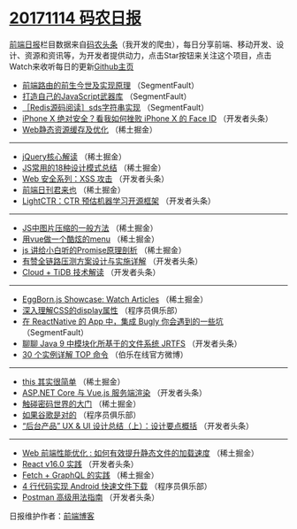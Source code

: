 # [20171114 码农日报](https://toutiao.qdkfweb.cn/date/2017/11/14)

[前端日报](https://qdkfweb.cn/c/news)栏目数据来自[码农头条](https://toutiao.qdkfweb.cn/)（我开发的爬虫），每日分享前端、移动开发、设计、资源和资讯等，为开发者提供动力，点击Star按钮来关注这个项目，点击Watch来收听每日的更新[Github主页](https://github.com/kujian/frontendDaily)
* [前端路由的前生今世及实现原理](https://toutiao.qdkfweb.cn/56399.html) （SegmentFault）
* [打造自己的JavaScript武器库](https://toutiao.qdkfweb.cn/56396.html) （SegmentFault）
* [［Redis源码阅读］sds字符串实现](https://toutiao.qdkfweb.cn/56395.html) （SegmentFault）
* [iPhone X 绝对安全？看我如何挫败 iPhone X 的 Face ID](https://toutiao.qdkfweb.cn/56463.html) （开发者头条）
* [Web静态资源缓存及优化](https://toutiao.qdkfweb.cn/56421.html) （稀土掘金）

***
* [jQuery核心解读](https://toutiao.qdkfweb.cn/56414.html) （稀土掘金）
* [JS常用的18种设计模式总结](https://toutiao.qdkfweb.cn/56407.html) （稀土掘金）
* [Web 安全系列：XSS 攻击](https://toutiao.qdkfweb.cn/56452.html) （开发者头条）
* [前端日刊君来也](https://toutiao.qdkfweb.cn/56403.html) （稀土掘金）
* [LightCTR：CTR 预估机器学习开源框架](https://toutiao.qdkfweb.cn/56456.html) （开发者头条）

***
* [JS中图片压缩的一般方法](https://toutiao.qdkfweb.cn/56416.html) （稀土掘金）
* [用vue做一个酷炫的menu](https://toutiao.qdkfweb.cn/56406.html) （稀土掘金）
* [js 讲给小白听的Promise原理剖析](https://toutiao.qdkfweb.cn/56417.html) （稀土掘金）
* [有赞全链路压测方案设计与实施详解](https://toutiao.qdkfweb.cn/56448.html) （开发者头条）
* [Cloud + TiDB 技术解读](https://toutiao.qdkfweb.cn/56460.html) （开发者头条）

***
* [EggBorn.js Showcase: Watch Articles](https://toutiao.qdkfweb.cn/56418.html) （稀土掘金）
* [深入理解CSS的display属性](https://toutiao.qdkfweb.cn/56492.html) （程序员俱乐部）
* [在 ReactNative 的 App 中，集成 Bugly 你会遇到的一些坑](https://toutiao.qdkfweb.cn/56394.html) （SegmentFault）
* [聊聊 Java 9 中模块化所基于的文件系统 JRTFS](https://toutiao.qdkfweb.cn/56449.html) （开发者头条）
* [30 个实例详解 TOP 命令](https://toutiao.qdkfweb.cn/56503.html) （伯乐在线官方微博）

***
* [this 其实很简单](https://toutiao.qdkfweb.cn/56408.html) （稀土掘金）
* [ASP.NET Core 与 Vue.js 服务端渲染](https://toutiao.qdkfweb.cn/56461.html) （开发者头条）
* [触碰密码世界的大门](https://toutiao.qdkfweb.cn/56419.html) （稀土掘金）
* [如果谷歌是对的](https://toutiao.qdkfweb.cn/56493.html) （程序员俱乐部）
* [“后台产品” UX &amp; UI 设计总结（上）：设计要点概括](https://toutiao.qdkfweb.cn/56450.html) （开发者头条）

***
* [Web 前端性能优化 : 如何有效提升静态文件的加载速度](https://toutiao.qdkfweb.cn/56409.html) （稀土掘金）
* [React v16.0 实践](https://toutiao.qdkfweb.cn/56462.html) （开发者头条）
* [Fetch + GraphQL 的实践](https://toutiao.qdkfweb.cn/56420.html) （稀土掘金）
* [4 行代码实现 Android 快速文件下载](https://toutiao.qdkfweb.cn/56494.html) （程序员俱乐部）
* [Postman 高级用法指南](https://toutiao.qdkfweb.cn/56451.html) （开发者头条）

日报维护作者：[前端博客](https://qdkfweb.cn/) 